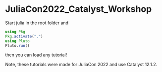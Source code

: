 # JuliaCon2022_Catalyst_Workshop
Start julia in the root folder and 
```julia
using Pkg
Pkg.activate(".")
using Pluto
Pluto.run()
```
then you can load any tutorial!

Note, these tutorials were made for JuliaCon 2022 and use Catalyst 12.1.2.
